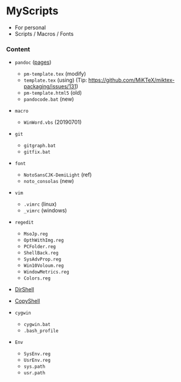 # MyScripts

+ For personal
+ Scripts / Macros / Fonts

### Content

+ `pandoc` ([pages](https://github.com/tzengyuxio/pages))
	+ `pm-template.tex` (modify)
	+ `template.tex` (using) (Tip: https://github.com/MiKTeX/miktex-packaging/issues/131)
	+ `pm-template.html5` (old)
	+ `pandocode.bat` (new)

+ `macro`
	+ `WinWord.vbs` (20190701)

+ `git`
	+ `gitgraph.bat`
	+ `gitfix.bat`
	
+ `font`
	+ `NotoSansCJK-DemiLight` (ref)
	+ `noto_consolas` (new)

+ `vim`
	+ `.vimrc` (linux)
	+ `_vimrc` (windows)

+ `regedit`
	+ `MsoJp.reg`
	+ `OpthWithImg.reg`
	+ `PCFolder.reg`
	+ `ShellBack.reg`
	+ `SysAdvProp.reg`
	+ `Win10Voloum.reg`
	+ `WindowMetrics.reg`
	+ `Colors.reg`

+ [DirShell](https://github.com/Aoi-hosizora/DirShell)

+ [CopyShell](https://github.com/Aoi-hosizora/CopyShell)
	
+ `cygwin`
	+ `cygwin.bat`
	+ `.bash_profile`

+ `Env`
    + `SysEnv.reg`
    + `UsrEnv.reg`
    + `sys.path`
    + `usr.path`